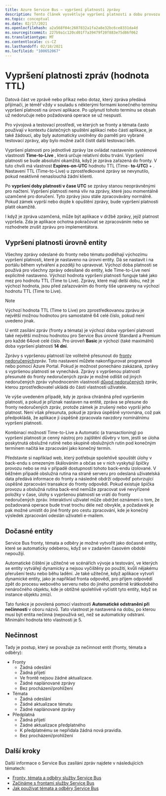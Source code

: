 ```yaml
---
title: Azure Service Bus – vypršení platnosti zprávy
description: Tento článek vysvětluje vypršení platnosti a dobu provozu Azure Service Busch zpráv. Po uplynutí tohoto termínu se zpráva už nedoručuje.
ms.topic: conceptual
ms.date: 02/17/2021
ms.openlocfilehash: a2a568f04c2607832a1fa2a8e32bc6ce8331da4d
ms.sourcegitcommit: 227b9a1c120cd01f7a39479f20f883e75d86f062
ms.translationtype: MT
ms.contentlocale: cs-CZ
ms.lasthandoff: 02/18/2021
ms.locfileid: "100652067"
---
```

# <a name="message-expiration-time-to-live"></a>Vypršení platnosti zpráv (hodnota TTL)
Datová část ve zprávě nebo příkaz nebo dotaz, který zpráva předává přijímači, je téměř vždy v souladu s některými formami konečného termínu vypršení platnosti na úrovni aplikace. Po uplynutí tohoto termínu se obsah už nedoručuje nebo požadovaná operace se už nespustí.

Pro vývojová a testovací prostředí, ve kterých se fronty a témata často používají v kontextu částečných spuštění aplikací nebo částí aplikace, je také žádoucí, aby byly automaticky uvolněny do paměti pro vybrané testovací zprávy, aby bylo možné začít čistit další testovací běh.

Vypršení platnosti pro jednotlivé zprávy lze ovládat nastavením systémové vlastnosti **Time-to-Live** , která určuje relativní dobu trvání. Vypršení platnosti se bude absolutní okamžitá, když je zpráva zařazená do fronty. V tuto chvíli má vlastnost **Expires-on-UTC** hodnotu TTL (Time- **to-UTC)**  +  . Nastavení TTL (Time-to-Live) u zprostředkované zprávy se nevynutilo, pokud neaktivně nenaslouchá žádní klienti.

Po **vypršení doby platnosti v čase UTC** se zprávy stanou neoprávněnými pro načtení. Vypršení platnosti nemá vliv na zprávy, které jsou momentálně uzamčené pro doručení. Tyto zprávy jsou stále zpracovávány normálně. Pokud zámek vyprší nebo dojde k opuštění zprávy, bude vypršení platnosti platit okamžitě.

I když je zpráva uzamčená, může být aplikace v držbě zprávy, jejíž platnost vypršela. Zda je aplikace ochotna pokračovat se zpracováním nebo se rozhodnete zrušit zprávu pro implementátora.

## <a name="entity-level-expiration"></a>Vypršení platnosti úrovně entity
Všechny zprávy odeslané do fronty nebo tématu podléhají výchozímu vypršení platnosti, které je nastaveno na úrovni entity. Dá se nastavit i na portálu během vytváření a později ho upravovat. Výchozí doba platnosti se používá pro všechny zprávy odesílané do entity, kde Time-to-Live není explicitně nastaveno. Výchozí hodnota vypršení platnosti funguje také jako mez pro hodnotu TTL (Time to Live). Zprávy, které mají delší dobu, než je výchozí hodnota, jsou před zařazováním do fronty tiše upraveny na výchozí hodnotu TTL (Time to Live).

> [!NOTE]
> Výchozí hodnota TTL (Time to Live) pro zprostředkovanou zprávu je největší možnou hodnotou pro samostatně 64 celé číslo, pokud není uvedeno jinak.
>
> U entit zasílání zpráv (fronty a témata) je výchozí doba vypršení platnosti také největší možnou hodnotou pro Service Bus úrovně Standard a Premium pro každé 64ové celé číslo. Pro úroveň **Basic** je výchozí (také maximální) doba vypršení platnosti **14 dní**.

Zprávy s vypršenou platností lze volitelně přesunout do [fronty nedoručených](service-bus-dead-letter-queues.md)zpráv. Toto nastavení můžete nakonfigurovat programově nebo pomocí Azure Portal. Pokud je možnost ponecháno zakázaná, zprávy s vypršenou platností se vynechává. Zprávy s vypršenou platností přesunuté do fronty nedoručených zpráv je možné odlišit od jiných nedoručených zpráv vyhodnocením vlastnosti [důvod nedoručených](service-bus-dead-letter-queues.md#moving-messages-to-the-dlq) zpráv, kterou zprostředkovatel ukládá do části vlastnosti uživatele. 

Ve výše uvedeném případě, kdy je zpráva chráněná před vypršením platnosti, a pokud je příznak nastaven na entitě, zpráva se přesune do fronty nedoručených zpráv, protože zámek je zrušený nebo vyprší jeho platnost. Není však přesunuta, pokud je zpráva úspěšně vyrovnána, což pak předpokládá, že aplikace ji úspěšně zpracovala navzdory nominálnímu vypršení platnosti.

Kombinací možností Time-to-Live a Automatic (a transactioning) po vypršení platnosti je cenný nástroj pro zajištění důvěry v tom, jestli se úloha poskytnutá obslužné rutině nebo skupině obslužných rutin pod konečným termínem načítá ke zpracování jako konečný termín.

Představte si například web, který potřebuje spolehlivě spouštět úlohy v back-endu s omezeným škálováním a občas se v nich vyskytují špičky provozu nebo se má v případě dostupnosti tohoto back-endu izolované. V běžném případě obslužná rutina na straně serveru pro odeslaná uživatelská data předává informace do fronty a následně obdrží odpověď potvrzující úspěšné zpracování transakce do fronty odpovědí. Pokud existuje špička provozu a obslužná rutina back-end nemůže zpracovat své nevyřízené položky v čase, úlohy s vypršenou platností se vrátí do fronty nedoručených zpráv. Interaktivní uživatel může obdržet oznámení o tom, že požadovaná operace bude trvat trochu déle než obvykle, a požadavek je pak možné umístit do jiné fronty pro cestu zpracování, kde je konečný výsledek zpracování odeslán uživateli e-mailem. 


## <a name="temporary-entities"></a>Dočasné entity

Service Bus fronty, témata a odběry je možné vytvořit jako dočasné entity, které se automaticky odeberou, když se v zadaném časovém období nepoužijí.
 
Automatické čištění je užitečné ve scénářích vývoje a testování, ve kterých se entity vytvářejí dynamicky a nejsou vyčištěny po použití, kvůli nějakému přerušení testu nebo běhu ladění. Je také užitečné, když aplikace vytvoří dynamické entity, jako je například fronta odpovědí, pro příjem odpovědí zpět do procesu webového serveru nebo do jiného poměrně krátkodobého nenáročného objektu, kde je obtížné spolehlivě vyčistit tyto entity, když se instance objektu zmizí.

Tato funkce je povolená pomocí vlastnosti **Automatické odstranění při nečinnosti** v oboru názvů. Tato vlastnost je nastavená na dobu, po kterou musí být entita nečinná (nepoužívá se), než se automaticky odstraní. Minimální hodnota této vlastnosti je 5.
 
## <a name="idleness"></a>Nečinnost

Tady je postup, který se považuje za nečinnost entit (fronty, témata a odběry):

- Fronty
    - Žádná odeslání  
    - Žádná přijetí  
    - Ve frontě nejsou žádné aktualizace.  
    - Žádné naplánované zprávy  
    - Bez procházení/prohlížení 
- Témata  
    - Žádná odeslání  
    - Žádné aktualizace tématu  
    - Žádné naplánované zprávy 
- Předplatná
    - Žádná přijetí  
    - Žádné aktualizace předplatného  
    - K předplatnému se nepřidala žádná nová pravidla.  
    - Bez procházení/prohlížení  
 

## <a name="next-steps"></a>Další kroky

Další informace o Service Bus zasílání zpráv najdete v následujících tématech:

* [Fronty, témata a odběry služby Service Bus](service-bus-queues-topics-subscriptions.md)
* [Začínáme s frontami služby Service Bus](service-bus-dotnet-get-started-with-queues.md)
* [Jak používat témata a odběry Service Bus](service-bus-dotnet-how-to-use-topics-subscriptions.md)